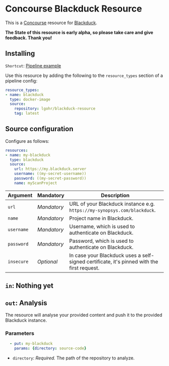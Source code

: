 # Concourse Blackduck Resource
This is a [Concourse](https://concourse-ci.org/) resource for [Blackduck](https://www.blackducksoftware.com).  

__The State of this resource is early alpha, so please take care and give feedback. Thank you!__

## Installing

`Shortcut`: [Pipeline example](https://github.com/elgohr/concourse-blackduck/blob/master/example-pipeline.yml)

Use this resource by adding the following to
the `resource_types` section of a pipeline config:

```yaml
resource_types:
- name: blackduck
  type: docker-image
  source:
    repository: lgohr/blackduck-resource
    tag: latest
```

## Source configuration

Configure as follows:

```yaml
resources:
- name: my-blackduck
  type: blackduck
  source:
    url: https://my.blackduck.server
    username: ((my-secret-username))
    password: ((my-secret-password))
    name: myScanProject
```

| Argument  | Mandatory               | Description                                                                                |
|-----------|-------------------------|--------------------------------------------------------------------------------------------|
| `url`     | *Mandatory*             | URL of your Blackduck instance e.g. `https://my-synopsys.com/blackduck`.                   |
| `name`    | *Mandatory*             | Project name in Blackduck.                                                                 |
| `username`| *Mandatory*             | Username, which is used to authenticate on Blackduck.                                      |
| `password`| *Mandatory*             | Password, which is used to authenticate on Blackduck.                                      |
| `insecure`| *Optional*              | In case your Blackduck uses a self-signed certificate, it's pinned with the first request. |

## `in`: Nothing yet

## `out`: Analysis
The resource will analyse your provided content and push it to the provided Blackduck instance.

### Parameters

```yaml
  - put: my-blackduck
    params: {directory: source-code}
```

* `directory`: *Required.* The path of the repository to analyze.

